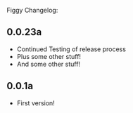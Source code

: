 Figgy Changelog:

## 0.0.23a
- Continued Testing of release process
- Plus some other stuff!
- And some other stuff!

## 0.0.1a
- First version!
